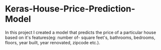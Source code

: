 # Keras-House-Price-Prediction-Model
In this project I created a model that predicts the price of a particular house based on it's features(eg: number of- square feet's, bathrooms, bedrooms, floors, year built, year renovated, zipcode etc.).
